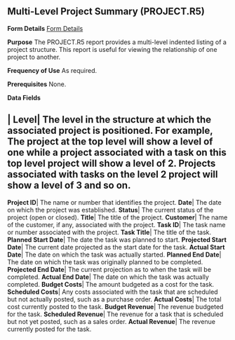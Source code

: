 ## Multi-Level Project Summary (PROJECT.R5)
<PageHeader />

**Form Details**
[Form Details](../PROJECT-R5-1/README.md)

**Purpose**
The PROJECT.R5 report provides a multi-level indented listing of a project
structure. This report is useful for viewing the relationship of one project
to another.

**Frequency of Use**
As required.

**Prerequisites**
None.

**Data Fields**

| **Level**|  The level in the structure at which the associated project is
positioned. For example, The project at the top level will show a level of one
while a project associated with a task on this top level project will show a
level of 2. Projects associated with tasks on the level 2 project will show a
level of 3 and so on.
-  
**Project ID**|  The name or number that identifies the project.
**Date**|  The date on which the project was established.
**Status**|  The current status of the project (open or closed).
**Title**|  The title of the project.
**Customer**|  The name of the customer, if any, associated with the project.
**Task ID**|  The task name or number associated with the project.
**Task Title**|  The title of the task.
**Planned Start Date**|  The date the task was planned to start.
**Projected Start Date**|  The current date projected as the start date for
the task.
**Actual Start Date**|  The date on which the task was actually started.
**Planned End Date**|  The date on which the task was originally planned to be
completed.
**Projected End Date**|  The current projection as to when the task will be
completed.
**Actual End Date**|  The date on which the task was actually completed.
**Budget Costs**|  The amount budgeted as a cost for the task.
**Scheduled Costs**|  Any costs associated with the task that are scheduled
but not actually posted, such as a purchase order.
**Actual Costs**|  The total cost currently posted to the task.
**Budget Revenue**|  The revenue budgeted for the task.
**Scheduled Revenue**|  The revenue for a task that is scheduled but not yet
posted, such as a sales order.
**Actual Revenue**|  The revenue currently posted for the task.

<badge text= "Version 8.10.57 " vertical="middle" />

<PageFooter />
